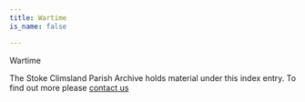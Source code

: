 ```yaml
---
title: Wartime
is_name: false

---
```


Wartime


The Stoke Climsland Parish Archive holds material under this index entry. To find out more please [contact us](/contact/)
